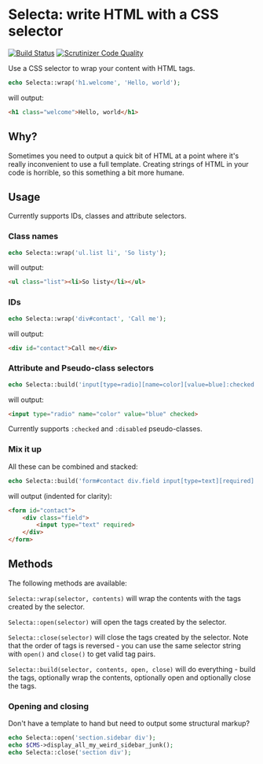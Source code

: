# Selecta: write HTML with a CSS selector

[![Build Status](https://travis-ci.org/drewm/selecta.svg)](https://travis-ci.org/drewm/selecta)
[![Scrutinizer Code Quality](https://scrutinizer-ci.com/g/drewm/selecta/badges/quality-score.png?b=master)](https://scrutinizer-ci.com/g/drewm/selecta/?branch=master)

Use a CSS selector to wrap your content with HTML tags.

```php
echo Selecta::wrap('h1.welcome', 'Hello, world');
```

will output:

```html
<h1 class="welcome">Hello, world</h1>
```

## Why?

Sometimes you need to output a quick bit of HTML at a point where it's really inconvenient to use a full template. Creating strings of HTML in your code is horrible, so this something a bit more humane. 

## Usage

Currently supports IDs, classes and attribute selectors.

### Class names

```php
echo Selecta::wrap('ul.list li', 'So listy');
```

will output:

```html
<ul class="list"><li>So listy</li></ul>
```

### IDs

```php
echo Selecta::wrap('div#contact', 'Call me');
```

will output:

```html
<div id="contact">Call me</div>
```

### Attribute and Pseudo-class selectors

```php
echo Selecta::build('input[type=radio][name=color][value=blue]:checked');
```

will output:

```html
<input type="radio" name="color" value="blue" checked>
```

Currently supports `:checked` and `:disabled` pseudo-classes.

### Mix it up

All these can be combined and stacked:

```php
echo Selecta::build('form#contact div.field input[type=text][required]');
```

will output (indented for clarity):

```html
<form id="contact">
	<div class="field">
		<input type="text" required>
	</div>
</form>
```

## Methods

The following methods are available:

`Selecta::wrap(selector, contents)` will wrap the contents with the tags created by the selector.

`Selecta::open(selector)` will open the tags created by the selector.

`Selecta::close(selector)` will close the tags created by the selector. Note that the order of tags is reversed - you can use the same selector string with `open()` and `close()` to get valid tag pairs.

`Selecta::build(selector, contents, open, close)` will do everything - build the tags, optionally wrap the contents, optionally open and optionally close the tags. 

### Opening and closing

Don't have a template to hand but need to output some structural markup?

```php
echo Selecta::open('section.sidebar div');
echo $CMS->display_all_my_weird_sidebar_junk();
echo Selecta::close('section div');
```

